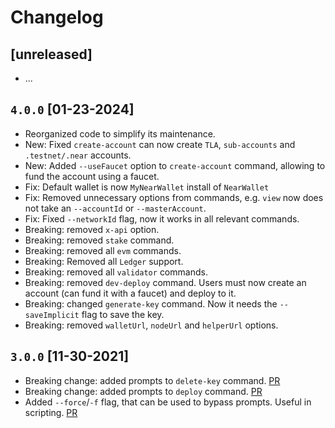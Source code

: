 # Changelog

## [unreleased]
- ...

## `4.0.0` [01-23-2024]
- Reorganized code to simplify its maintenance.
- New: Fixed `create-account` can now create `TLA`, `sub-accounts` and `.testnet/.near` accounts.
- New: Added `--useFaucet` option to `create-account` command, allowing to fund the account using a faucet.
- Fix: Default wallet is now `MyNearWallet` install of `NearWallet`
- Fix: Removed unnecessary options from commands, e.g. `view` now does not take an `--accountId` or `--masterAccount`.
- Fix: Fixed `--networkId` flag, now it works in all relevant commands.
- Breaking: removed `x-api` option.
- Breaking: removed `stake` command.
- Breaking: removed all `evm` commands.
- Breaking: Removed all `Ledger` support.
- Breaking: removed all `validator` commands.
- Breaking: removed `dev-deploy` command. Users must now create an account (can fund it with a faucet) and deploy to it.
- Breaking: changed `generate-key` command. Now it needs the `--saveImplicit` flag to save the key.
- Breaking: removed `walletUrl`, `nodeUrl` and `helperUrl` options.

## `3.0.0` [11-30-2021]
- Breaking change: added prompts to `delete-key` command. [PR](https://github.com/near/near-cli/pull/890)
- Breaking change: added prompts to `deploy` command. [PR](https://github.com/near/near-cli/pull/883)
- Added `--force`/`-f` flag, that can be used to bypass prompts. Useful in scripting. [PR](https://github.com/near/near-cli/pull/883)